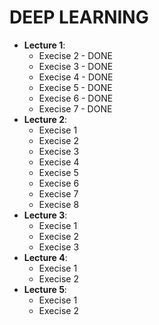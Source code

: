 # DEEP LEARNING

- __Lecture 1__:
    - Execise 2 - DONE
    - Execise 3 - DONE
    - Execise 4 - DONE
    - Execise 5 - DONE
    - Execise 6 - DONE
    - Execise 7 - DONE
- __Lecture 2__:
    - Execise 1
    - Execise 2
    - Execise 3
    - Execise 4
    - Execise 5
    - Execise 6
    - Execise 7
    - Execise 8
- __Lecture 3__:
    - Execise 1
    - Execise 2
    - Execise 3
- __Lecture 4__:
    - Execise 1
    - Execise 2
- __Lecture 5__:
    - Execise 1
    - Execise 2
